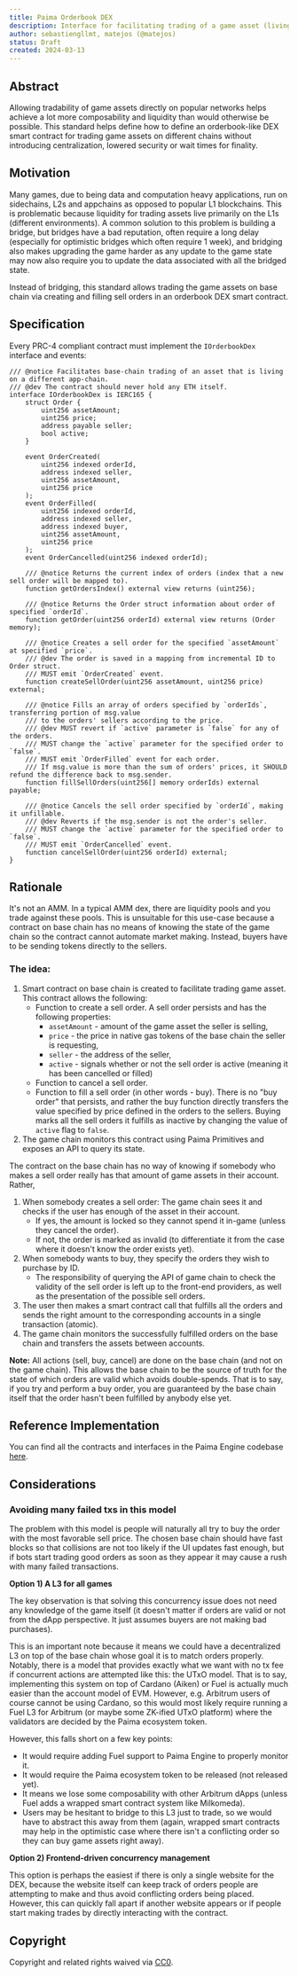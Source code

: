 ```yaml
---
title: Paima Orderbook DEX
description: Interface for facilitating trading of a game asset (living on a game chain) on different base chain.
author: sebastiengllmt, matejos (@matejos)
status: Draft
created: 2024-03-13
---
```


## Abstract

Allowing tradability of game assets directly on popular networks helps achieve a lot more composability and liquidity than would otherwise be possible. This standard helps define how to define an orderbook-like DEX smart contract for trading game assets on different chains without introducing centralization, lowered security or wait times for finality.

## Motivation

Many games, due to being data and computation heavy applications, run on sidechains, L2s and appchains as opposed to popular L1 blockchains. This is problematic because liquidity for trading assets live primarily on the L1s (different environments). A common solution to this problem is building a bridge, but bridges have a bad reputation, often require a long delay (especially for optimistic bridges which often require 1 week), and bridging also makes upgrading the game harder as any update to the game state may now also require you to update the data associated with all the bridged state.

Instead of bridging, this standard allows trading the game assets on base chain via creating and filling sell orders in an orderbook DEX smart contract.

## Specification

Every PRC-4 compliant contract must implement the `IOrderbookDex` interface and events:

```solidity
/// @notice Facilitates base-chain trading of an asset that is living on a different app-chain.
/// @dev The contract should never hold any ETH itself.
interface IOrderbookDex is IERC165 {
    struct Order {
        uint256 assetAmount;
        uint256 price;
        address payable seller;
        bool active;
    }

    event OrderCreated(
        uint256 indexed orderId,
        address indexed seller,
        uint256 assetAmount,
        uint256 price
    );
    event OrderFilled(
        uint256 indexed orderId,
        address indexed seller,
        address indexed buyer,
        uint256 assetAmount,
        uint256 price
    );
    event OrderCancelled(uint256 indexed orderId);

    /// @notice Returns the current index of orders (index that a new sell order will be mapped to).
    function getOrdersIndex() external view returns (uint256);

    /// @notice Returns the Order struct information about order of specified `orderId`.
    function getOrder(uint256 orderId) external view returns (Order memory);

    /// @notice Creates a sell order for the specified `assetAmount` at specified `price`.
    /// @dev The order is saved in a mapping from incremental ID to Order struct.
    /// MUST emit `OrderCreated` event.
    function createSellOrder(uint256 assetAmount, uint256 price) external;

    /// @notice Fills an array of orders specified by `orderIds`, transferring portion of msg.value
    /// to the orders' sellers according to the price.
    /// @dev MUST revert if `active` parameter is `false` for any of the orders.
    /// MUST change the `active` parameter for the specified order to `false`.
    /// MUST emit `OrderFilled` event for each order.
    /// If msg.value is more than the sum of orders' prices, it SHOULD refund the difference back to msg.sender.
    function fillSellOrders(uint256[] memory orderIds) external payable;

    /// @notice Cancels the sell order specified by `orderId`, making it unfillable.
    /// @dev Reverts if the msg.sender is not the order's seller.
    /// MUST change the `active` parameter for the specified order to `false`.
    /// MUST emit `OrderCancelled` event.
    function cancelSellOrder(uint256 orderId) external;
}
```

## Rationale

It's not an AMM. In a typical AMM dex, there are liquidity pools and you trade against these pools. This is unsuitable for this use-case because a contract on base chain has no means of knowing the state of the game chain so the contract cannot automate market making. Instead, buyers have to be sending tokens directly to the sellers.

### The idea:

1. Smart contract on base chain is created to facilitate trading game asset. This contract allows the following:
    * Function to create a sell order. A sell order persists and has the following properties: 
      * `assetAmount` - amount of the game asset the seller is selling,
      * `price` - the price in native gas tokens of the base chain the seller is requesting,
      * `seller` - the address of the seller,
      * `active` - signals whether or not the sell order is active (meaning it has been cancelled or filled)
    * Function to cancel a sell order.
    * Function to fill a sell order (in other words - buy). There is no "buy order" that persists, and rather the buy function directly transfers the value specified by price defined in the orders to the sellers. Buying marks all the sell orders it fulfills as inactive by changing the value of `active` flag to `false`.
2. The game chain monitors this contract using Paima Primitives and exposes an API to query its state.

The contract on the base chain has no way of knowing if somebody who makes a sell order really has that amount of game assets in their account. Rather,

1. When somebody creates a sell order: The game chain sees it and checks if the user has enough of the asset in their account.
    * If yes, the amount is locked so they cannot spend it in-game (unless they cancel the order).
    * If not, the order is marked as invalid (to differentiate it from the case where it doesn't know the order exists yet).
2. When somebody wants to buy, they specify the orders they wish to purchase by ID. 
    * The responsibility of querying the API of game chain to check the validity of the sell order is left up to the front-end providers, as well as the presentation of the possible sell orders.
3. The user then makes a smart contract call that fulfills all the orders and sends the right amount to the corresponding accounts in a single transaction (atomic).
4. The game chain monitors the successfully fulfilled orders on the base chain and transfers the assets between accounts.

**Note:**
All actions (sell, buy, cancel) are done on the base chain (and not on the game chain). This allows the base chain to be the source of truth for the state of which orders are valid which avoids double-spends. That is to say, if you try and perform a buy order, you are guaranteed by the base chain itself that the order hasn't been fulfilled by anybody else yet.

## Reference Implementation

You can find all the contracts and interfaces in the Paima Engine codebase [here](https://github.com/PaimaStudios/paima-engine/blob/master/packages/contracts/evm-contracts/contracts/orderbook/).

## Considerations

### Avoiding many failed txs in this model

The problem with this model is people will naturally all try to buy the order with the most favorable sell price. The chosen base chain should have fast blocks so that collisions are not too likely if the UI updates fast enough, but if bots start trading good orders as soon as they appear it may cause a rush with many failed transactions.

**Option 1) A L3 for all games**

The key observation is that solving this concurrency issue does not need any knowledge of the game itself (it doesn't matter if orders are valid or not from the dApp perspective. It just assumes buyers are not making bad purchases).

This is an important note because it means we could have a decentralized L3 on top of the base chain whose goal it is to match orders properly. Notably, there is a model that provides exactly what we want with no tx fee if concurrent actions are attempted like this: the UTxO model. That is to say, implementing this system on top of Cardano (Aiken) or Fuel is actually much easier than the account model of EVM. However, e.g. Arbitrum users of course cannot be using Cardano, so this would most likely require running a Fuel L3 for Arbitrum (or maybe some ZK-ified UTxO platform) where the validators are decided by the Paima ecosystem token.

However, this falls short on a few key points:

* It would require adding Fuel support to Paima Engine to properly monitor it.
* It would require the Paima ecosystem token to be released (not released yet).
* It means we lose some composability with other Arbitrum dApps (unless Fuel adds a wrapped smart contract system like Milkomeda).
* Users may be hesitant to bridge to this L3 just to trade, so we would have to abstract this away from them (again, wrapped smart contracts may help in the optimistic case where there isn't a conflicting order so they can buy game assets right away).

**Option 2) Frontend-driven concurrency management**

This option is perhaps the easiest if there is only a single website for the DEX, because the website itself can keep track of orders people are attempting to make and thus avoid conflicting orders being placed. However, this can quickly fall apart if another website appears or if people start making trades by directly interacting with the contract.

## Copyright

Copyright and related rights waived via [CC0](../LICENSE.md).
